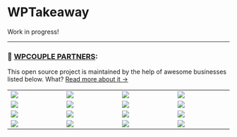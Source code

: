 # WPTakeaway

Work in progress!

---
### 🙌 [WPCOUPLE PARTNERS](https://WPCouple.com/partners):
This open source project is maintained by the help of awesome businesses listed below. What? [Read more about it →](https://WPCouple.com/partners)

<table width='100%'>
    <tr>
        <td width='225'><a target='_blank' href='https://www.gravityforms.com/?utm_source=WPCouple&utm_medium=Partner'><img src='http://on.ahmda.ws/mtrE/c' /></a></td>
        <td width='225'><a target='_blank' href='https://kinsta.com/?utm_source=WPCouple&utm_medium=Partner'><img src='http://on.ahmda.ws/mu5O/c' /></a></td>
        <td width='225'><a target='_blank' href='https://wpengine.com/?utm_source=WPCouple&utm_medium=Partner'><img src='http://on.ahmda.ws/mto3/c' /></a></td>
        <td width='225'><a target='_blank' href='https://www.sitelock.com/?utm_source=WPCouple&utm_medium=Partner'><img src='http://on.ahmda.ws/mtyZ/c' /></a></td>
    </tr>
    <tr>
        <td width='225'><a target='_blank' href='https://wp-rocket.me/?utm_source=WPCouple&utm_medium=Partner'><img src='http://on.ahmda.ws/mtrv/c' /></a></td>
        <td width='225'><a target='_blank' href='https://blogvault.net/?utm_source=WPCouple&utm_medium=Partner'><img src='http://on.ahmda.ws/mtph/c' /></a></td>
        <td width='225'><a target='_blank' href='http://cridio.com/?utm_source=WPCouple&utm_medium=Partner'><img src='http://on.ahmda.ws/mtmy/c' /></a></td>
        <td width='225'><a target='_blank' href='http://wecobble.com/?utm_source=WPCouple&utm_medium=Partner'><img src='http://on.ahmda.ws/mtrW/c' /></a></td>
    </tr>
    <tr>
        <td width='225'><a target='_blank' href='https://www.cloudways.com/?utm_source=WPCouple&utm_medium=Partner'><img src='http://on.ahmda.ws/mu0C/c' /></a></td>
        <td width='225'><a target='_blank' href='https://www.cozmoslabs.com/?utm_source=WPCouple&utm_medium=Partner'><img src='http://on.ahmda.ws/mu9W/c' /></a></td>
        <td width='225'><a target='_blank' href='https://wpgeodirectory.com/?utm_source=WPCouple&utm_medium=Partner'><img src='http://on.ahmda.ws/mtwv/c' /></a></td>
        <td width='225'><a target='_blank' href='https://www.wpsecurityauditlog.com/?utm_source=WPCouple&utm_medium=Partner'><img src='http://on.ahmda.ws/mtkh/c' /></a></td>
    </tr>
    <tr>
        <td width='225'><a target='_blank' href='https://www.liquidweb.com//?utm_source=WPCouple&utm_medium=Partner'><img src='http://on.ahmda.ws/mtnt/c' /></a></td>
        <td width='225'><a target='_blank' href='https://WPCouple.com/contact?utm_source=WPCouple&utm_medium=Partner'><img src='http://on.ahmda.ws/mu3F/c' /></a></td>
        <td width='225'><a target='_blank' href='https://WPCouple.com/contact?utm_source=WPCouple&utm_medium=Partner'><img src='http://on.ahmda.ws/mu3F/c' /></a></td>
        <td width='225'><a target='_blank' href='https://WPCouple.com/contact?utm_source=WPCouple&utm_medium=Partner'><img src='http://on.ahmda.ws/mu3F/c' /></a></td>
    </tr>
</table>

